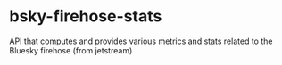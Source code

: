 # bsky-firehose-stats
API that computes and provides various metrics and stats related to the Bluesky firehose (from jetstream)
